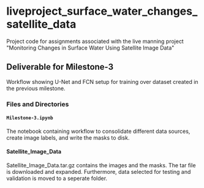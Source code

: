 # liveproject_surface_water_changes_satellite_data
Project code for assignments associated with the live manning project "Monitoring Changes in Surface Water Using Satellite Image Data"

## Deliverable for Milestone-3

Workflow showing U-Net and FCN setup for training over dataset created in the previous milestone.

### Files and Directories

#### `Milestone-3.ipynb`
The notebook containing workflow to consolidate different data sources, create image labels, and write the masks to disk.

#### Satellite_Image_Data

Satellite_Image_Data.tar.gz contains the images and the masks. The tar file is downloaded and expanded. Furthermore, data selected for testing and validation is moved to a seperate folder.
